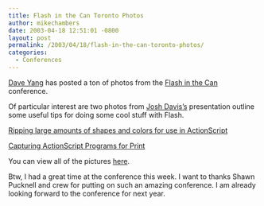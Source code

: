 ```yaml
---
title: Flash in the Can Toronto Photos
author: mikechambers
date: 2003-04-18 12:51:01 -0800
layout: post
permalink: /2003/04/18/flash-in-the-can-toronto-photos/
categories:
  - Conferences
---
```



[Dave Yang][1] has posted a ton of photos from the [Flash in the Can][2] conference.

Of particular interest are two photos from [Josh Davis&#8217;s][3] presentation outline some useful tips for doing some cool stuff with Flash.

[Ripping large amounts of shapes and colors for use in ActionScript][4]

[Capturing ActionScript Programs for Print][5]

You can view all of the pictures [here][6].

Btw, I had a great time at the conference this week. I want to thanks Shawn Pucknell and crew for putting on such an amazing conference. I am already looking forward to the conference for next year.

 [1]: http://quantumwave.com/flash/
 [2]: http://www/flashinthecan.com
 [3]: http://www.joshuadavis.com/
 [4]: http://quantumwave.com/flash/fitc03/pics/index.cfm?idx=23
 [5]: http://quantumwave.com/flash/fitc03/pics/index.cfm?idx=24
 [6]: http://quantumwave.com/flash/fitc03/pics/index.cfm?idx=1